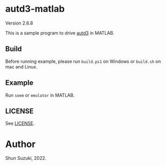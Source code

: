 # autd3-matlab

Version 2.6.8

This is a sample program to drive [autd3](https://github.com/shinolab/autd3) in MATLAB.

## Build

Before running example, please run `build.ps1` on Windows or `build.sh` on mac and Linux.

## Example

Run `soem` or `emulator` in MATLAB.

## LICENSE

See [LICENSE](https://github.com/shinolab/autd3/blob/master/LICENSE).

# Author

Shun Suzuki, 2022.
